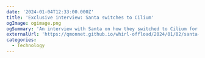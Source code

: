 ```yaml
---
date: '2024-01-04T12:33:00.000Z'
title: 'Exclusive interview: Santa switches to Cilium'
ogImage: ogimage.png
ogSummary: 'An interview with Santa on how they switched to Cilium for their Christmas operations'
externalUrl: 'https://qmonnet.github.io/whirl-offload/2024/01/02/santa-switches-to-cilium/'
categories:
  - Technology
---
```

